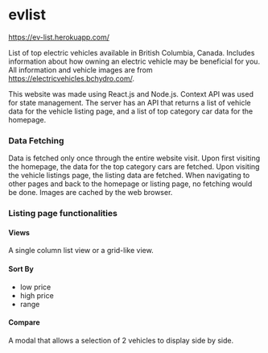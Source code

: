 # evlist

https://ev-list.herokuapp.com/

List of top electric vehicles available in British Columbia, Canada. Includes information about how owning an electric vehicle may be beneficial for you. All information and vehicle images are from https://electricvehicles.bchydro.com/.

This website was made using React.js and Node.js. Context API was used for state management. The server has an API that returns a list of vehicle data for the vehicle listing page, and a list of top category car data for the homepage.

### Data Fetching
Data is fetched only once through the entire website visit. Upon first visiting the homepage, the data for the top category cars are fetched. Upon visiting the vehicle listings page, the listing data are fetched. When navigating to other pages and back to the homepage or listing page, no fetching would be done. Images are cached by the web browser.


### Listing page functionalities
#### Views
A single column list view or a grid-like view.

#### Sort By
- low price
- high price
- range

#### Compare
A modal that allows a selection of 2 vehicles to display side by side.
